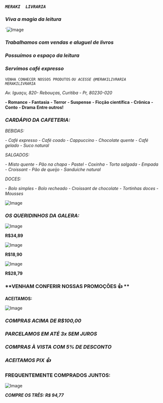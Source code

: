 



### *`MERAKI  LIVRARIA`*

### *Viva a magia da leitura*


`![Image](https://user-images.githubusercontent.com/115032426/193912673-28bef18e-f149-4a2e-b3e8-636183f40d3c.png)


### *Trabalhamos com vendas e aluguel de livros*
### *Possuímos o espaço da leitura*
### *Servimos café expresso*

`VENHA CONHECER NOSSOS PRODUTOS`
*`OU ACESSE @MERAKILIVRARIA MERAKILIVRARIA`*


*Av. Iguaçu, 820- Rebouças, Curitiba - Pr, 80230-020*

**- Romance**
**- Fantasia**
**- Terror**
**- Suspense**
**- Ficção científica** 
**- Crônica**
**- Conto**
**- Drama**
  **Entre outros!**







###  **_CARDÁPIO DA CAFETERIA:_**

_BEBIDAS:_

 _- Café expresso_
 _- Café coado_
 _- Cappuccino_
 _- Chocolate quente_
 _- Café gelado_
 _- Suco natural_

_SALGADOS:_

 _- Misto quente_
 _- Pão na chapa_
 _- Pastel_
 _- Coxinha_
 _- Torta salgada_
 _- Empada_
 _- Croissant_
 _- Pão de queijo_
 _- Sanduíche natural_

_DOCES:_

_- Bolo simples_
_- Bolo recheado_
_- Croissant de chocolate_
_- Tortinhas doces_
_- Mousses_ 






![Image](https://user-images.githubusercontent.com/116592288/200639614-9222ddd1-75bf-4e7d-947f-a3311ef86db9.png)
### _OS QUERIDINHOS DA GALERA:_




![Image](https://user-images.githubusercontent.com/116592288/200641448-09b8dc64-351c-4d11-9b3b-af6229a2b5f4.png)

**R$34,89** 




![Image](https://user-images.githubusercontent.com/116592288/200641745-aa19a916-0e81-4598-be7e-513a529e6129.png)

**R$18,90**




![Image](https://user-images.githubusercontent.com/116592288/200642106-89d20c78-1450-48d3-930d-747144ebf70b.png)

**R$28,79**

### **VENHAM CONFERIR NOSSAS PROMOÇÕES 👍 **

**ACEITAMOS:**


![Image](https://user-images.githubusercontent.com/116592288/204623284-b59309e9-7843-4b38-8601-d51bb742df4c.png)

### **_COMPRAS ACIMA DE R$100,00_**
### **_PARCELAMOS EM ATÉ 3x SEM JUROS_**
### **_COMPRAS À VISTA COM 5% DE DESCONTO_**
### **_ACEITAMOS PIX 👍_** 
### __FREQUENTEMENTE COMPRADOS JUNTOS:__



![Image](https://user-images.githubusercontent.com/116592288/204629368-47d63ec0-3eb1-4c8d-83c6-ee54df3f9bb6.png)

**_COMPRE OS TRÊS: R$ 94,77_**




















